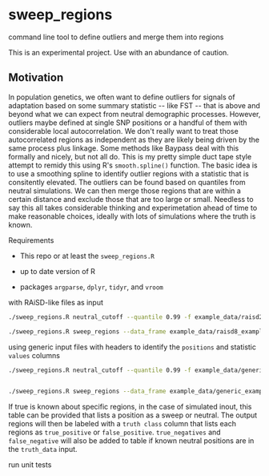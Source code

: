 # sweep_regions
command line tool to define outliers and merge them into regions

This is an experimental project. 
Use with an abundance of caution.

## Motivation 
In population genetics, we often want to define outliers for signals of adaptation
based on some summary statistic -- like FST -- that is above and beyond what we can expect from neutral demographic processes.
However, outliers maybe defined at single SNP positions or a handful of them with considerable local autocorrelation.
We don't really want to treat those autocorrelated regions as independent
as they are likely being driven by the same process plus linkage.
Some methods like Baypass deal with this formally and nicely, but not all do.
This is my pretty simple duct tape style attempt to remidy this using R's `smooth.spline()` function.
The basic idea is to use a smoothing spline to identify outlier regions with a statistic that is consitently elevated.
The outliers can be found based on quantiles from neutral simulations.
We can then merge those regions that are within a certain distance 
and exclude those that are too large or small. 
Needless to say this all takes considerable thinking and experimetation ahead of time to make reasonable choices, 
ideally with lots of simulations where the truth is known. 

Requirements

- This repo or at least the `sweep_regions.R`

- up to date version  of R

- packages `argparse`, `dplyr`, `tidyr`, and `vroom`



with RAiSD-like files as input

```bash
./sweep_regions.R neutral_cutoff --quantile 0.99 -f example_data/raisd2_neutral_example.txt --input_raisd2 TRUE --delimeter "\t"

./sweep_regions.R sweep_regions --data_frame example_data/raisd8_example.txt -R TRUE --delimeter "\t" --merge_size 1e5 --cutoff 100 --min_size 1e3 --max_size 1e8 --out_file example_data/raisd_out.csv
```


using generic input files with headers to identify the `positions` and statistic `values` columns

```bash
./sweep_regions.R neutral_cutoff --quantile 0.99 -f example_data/generic_neutral_example.txt --delimeter "\t" --positions position --values stat


./sweep_regions.R sweep_regions --data_frame example_data/generic_example.txt --delimeter "\t" --merge_size 1e5 --cutoff 100 --min_size 1e3 --max_size 1e8 --out_file example_data/raisd_generic_out.csv --positions position --values stat --chromsome chr1
```


If true is known about specific regions, in the case of simulated inout, this table can be provided that lists a position as a sweep or neutral. The output regions will then be labeled with a `truth class` column that lists each regions as `true_positive` or `false_positive`. `true_negatives` and `false_negative`  will also be added to table if known neutral positions are in the `truth_data` input.

run unit tests 
```bash

```
